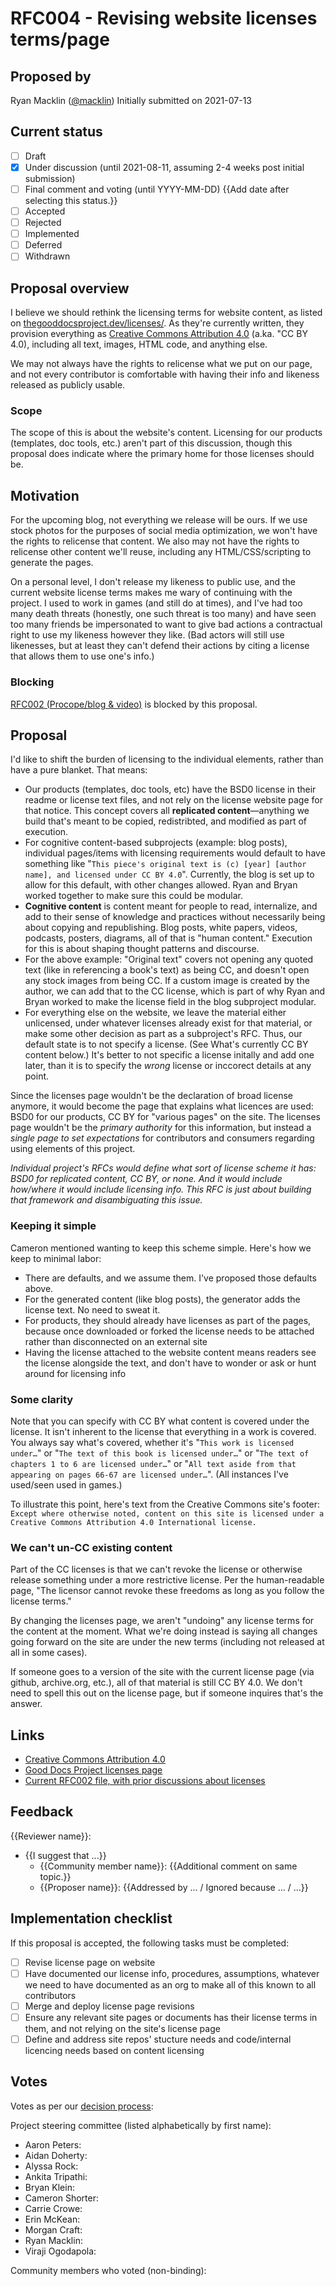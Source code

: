 # RFC004 - Revising website licenses terms/page

## Proposed by

Ryan Macklin ([@macklin](https://thegooddocs.slack.com/team/U01DYRWG43X))
Initially submitted on 2021-07-13

## Current status

- [ ] Draft
- [x] Under discussion (until 2021-08-11, assuming 2-4 weeks post initial submission)
- [ ] Final comment and voting (until YYYY-MM-DD) {{Add date after selecting this status.}}
- [ ] Accepted
- [ ] Rejected
- [ ] Implemented
- [ ] Deferred
- [ ] Withdrawn

## Proposal overview

I believe we should rethink the licensing terms for website content, as listed on [thegooddocsproject.dev/licenses/](https://thegooddocsproject.dev/licenses/). As they're currently written, they provision everything as [Creative Commons Attribution 4.0](https://creativecommons.org/licenses/by/4.0/) (a.ka. "CC BY 4.0), including all text, images, HTML code, and anything else.

We may not always have the rights to relicense what we put on our page, and not every contributor is comfortable with having their info and likeness released as publicly usable.

### Scope

The scope of this is about the website's content. Licensing for our products (templates, doc tools, etc.) aren't part of this discussion, though this proposal does indicate where the primary home for those licenses should be.

## Motivation

For the upcoming blog, not everything we release will be ours. If we use stock photos for the purposes of social media optimization, we won't have the rights to relicense that content. We also may not have the rights to relicense other content we'll reuse, including any HTML/CSS/scripting to generate the pages.

On a personal level, I don't release my likeness to public use, and the current website license terms makes me wary of continuing with the project. I used to work in games (and still do at times), and I've had too many death threats (honestly, one such threat is too many) and have seen too many friends be impersonated to want to give bad actions a contractual right to use my likeness however they like. (Bad actors will still use likenesses, but at least they can't defend their actions by citing a license that allows them to use one's info.)

### Blocking

[RFC002 (Procope/blog & video)](https://github.com/thegooddocsproject/request-for-comment/pull/3) is blocked by this proposal.

## Proposal

I'd like to shift the burden of licensing to the individual elements, rather than have a pure blanket. That means:

- Our products (templates, doc tools, etc) have the BSD0 license in their readme or license text files, and not rely on the license website page for that notice. This concept covers all **replicated content**—anything we build that's meant to be copied, redistribted, and modified as part of execution.
- For cognitive content-based subprojects (example: blog posts), individual pages/items with licensing requirements would default to have something like "`This piece's original text is (c) [year] [author name], and licensed under CC BY 4.0`". Currently, the blog is set up to allow for this default, with other changes allowed. Ryan and Bryan worked together to make sure this could be modular.
- **Cognitive content** is content meant for people to read, internalize, and add to their sense of knowledge and practices without necessarily being about copying and republishing. Blog posts, white papers, videos, podcasts, posters, diagrams, all of that is "human content." Execution for this is about shaping thought patterns and discourse.
- For the above example: "Original text" covers not opening any quoted text (like in referencing a book's text) as being CC, and doesn't open any stock images from being CC. If a custom image is created by the author, we can add that to the CC license, which is part of why Ryan and Bryan worked to make the license field in the blog subproject modular.
- For everything else on the website, we leave the material either unlicensed, under whatever licenses already exist for that material, or make some other decision as part as a subproject's RFC. Thus, our default state is to not specify a license. (See What's currently CC BY content below.) It's better to not specific a license initally and add one later, than it is to specify the *wrong* license or inccorect details at any point.

Since the licenses page wouldn't be the declaration of broad license anymore, it would become the page that explains what licences are used: BSD0 for our products, CC BY for "various pages" on the site. The licenses page wouldn't be the *primary authority* for this information, but instead a *single page to set expectations* for contributors and consumers regarding using elements of this project.

*Individual project's RFCs would define what sort of license scheme it has: BSD0 for replicated content, CC BY, or none. And it would include how/where it would include licensing info. This RFC is just about building that framework and disambiguating this issue.*

### Keeping it simple

Cameron mentioned wanting to keep this scheme simple. Here's how we keep to minimal labor:

- There are defaults, and we assume them. I've proposed those defaults above.
- For the generated content (like blog posts), the generator adds the license text. No need to sweat it.
- For products, they should already have licenses as part of the pages, because once downloaded or forked the license needs to be attached rather than disconnected on an external site
- Having the license attached to the website content means readers see the license alongside the text, and don't have to wonder or ask or hunt around for licensing info

### Some clarity

Note that you can specify with CC BY what content is covered under the license. It isn't inherent to the license that everything in a work is covered. You always say what's covered, whether it's "`This work is licensed under…`" or "`The text of this book is licensed under…`" or "`The text of chapters 1 to 6 are licensed under…`" or "`All text aside from that appearing on pages 66-67 are licensed under…`". (All instances I've used/seen used in games.)

To illustrate this point, here's text from the Creative Commons site's footer: `Except where otherwise noted, content on this site is licensed under a Creative Commons Attribution 4.0 International license.`

### We can't un-CC existing content

Part of the CC licenses is that we can't revoke the license or otherwise release something under a more restrictive license. Per the human-readable page, "The licensor cannot revoke these freedoms as long as you follow the license terms."

By changing the licenses page, we aren't "undoing" any license terms for the content at the moment. What we're doing instead is saying all changes going forward on the site are under the new terms (including not released at all in some cases).

If someone goes to a version of the site with the current license page (via github, archive.org, etc.), all of that material is still CC BY 4.0. We don't need to spell this out on the license page, but if someone inquires that's the answer.

## Links

* [Creative Commons Attribution 4.0](https://creativecommons.org/licenses/by/4.0/)
* [Good Docs Project licenses page](https://thegooddocsproject.dev/licenses/)
* [Current RFC002 file, with prior discussions about licenses](https://github.com/thegooddocsproject/request-for-comment/pull/3)

## Feedback

{{Reviewer name}}:
- {{I suggest that ...}}
    - {{Community member name}}: {{Additional comment on same topic.}}
    - {{Proposer name}}: {{Addressed by ... / Ignored because ... / ...}}

## Implementation checklist

If this proposal is accepted, the following tasks must be completed:

- [ ] Revise license page on website
- [ ] Have documented our license info, procedures, assumptions, whatever we need to have documented as an org to make all of this known to all contributors
- [ ] Merge and deploy license page revisions
- [ ] Ensure any relevant site pages or documents has their license terms in them, and not relying on the site's license page
- [ ] Define and address site repos' stucture needs and code/internal licencing needs based on content licensing

## Votes

Votes as per our [decision process](https://thegooddocsproject.dev/decisions/):

Project steering committee (listed alphabetically by first name):

- Aaron Peters:
- Aidan Doherty:
- Alyssa Rock:
- Ankita Tripathi:
- Bryan Klein:
- Cameron Shorter:
- Carrie Crowe:
- Erin McKean:
- Morgan Craft:
- Ryan Macklin:
- Viraji Ogodapola:

Community members who voted (non-binding):





